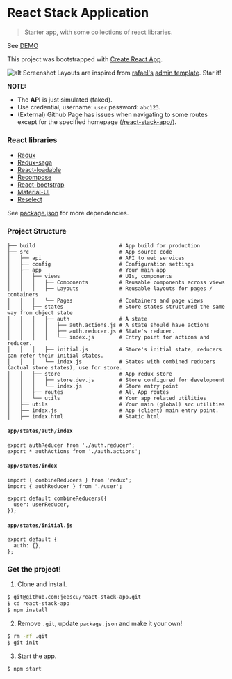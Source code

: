 # React Stack Application
> Starter app, with some collections of react libraries.

See [DEMO](https://jeescu.github.io/react-stack-app/)

This project was bootstrapped with [Create React App](https://github.com/facebookincubator/create-react-app).

![alt Screenshot](https://raw.githubusercontent.com/jeescu/react-stack-app/master/public/rsa-sc.png)
Layouts are inspired from [rafael's](https://github.com/rafaelhz) [admin template](https://github.com/rafaelhz/react-material-admin-template). Star it!

__NOTE:__
- The **API** is just simulated (faked).
- Use credential, username: `user` password: `abc123`.
- (External) Github Page has issues when navigating to some routes except for the specified homepage ([/react-stack-app/](https://jeescu.github.io/react-stack-app/)).

### React libraries
- [Redux](https://github.com/reactjs/redux/)
- [Redux-saga](https://github.com/redux-saga/redux-saga)
- [React-loadable](https://github.com/thejameskyle/react-loadable)
- [Recompose](https://github.com/acdlite/recompose)
- [React-bootstrap](https://github.com/react-bootstrap/react-bootstrap)
- [Material-UI](https://github.com/callemall/material-ui)
- [Reselect](https://github.com/reactjs/reselect/)

See [package.json](https://github.com/jeescu/react-stack-app/blob/master/package.json) for more dependencies.

### Project Structure
```
├── build                           # App build for production
├── src                             # App source code
│   ├── api                         # API to web services
│   ├── config                      # Configuration settings
│   ├── app                         # Your main app
│   │   ├── views                   # UIs, components
│   │   │   ├── Components          # Reusable components across views
│   │   │   ├── Layouts             # Reusable layouts for pages / containers
│   │   │   └── Pages               # Containers and page views
│   │   ├── states                  # Store states structured the same way from object state
│   │   │   ├── auth                # A state
│   │   │   │   ├── auth.actions.js # A state should have actions
│   │   │   │   ├── auth.reducer.js # State's reducer.
│   │   │   │   └── index.js        # Entry point for actions and reducer.
│   │   │   ├── initial.js          # Store's initial state, reducers can refer their initial states.
│   │   │   └── index.js            # States with combined reducers (actual store states), use for store.
│   │   ├── store                   # App redux store
│   │   │   ├── store.dev.js        # Store configured for development
│   │   │   └── index.js            # Store entry point
│   │   ├── routes                  # All App routes
│   │   └── utils                   # Your app related utilities
│   ├── utils                       # Your main (global) src utilities
│   ├── index.js                    # App (client) main entry point.
│   ├── index.html                  # Static html
```

#### `app/states/auth/index`
```
export authReducer from './auth.reducer';
export * authActions from './auth.actions';
```

#### `app/states/index`
```
import { combineReducers } from 'redux';
import { authReducer } from './user';

export default combineReducers({
  user: userReducer,
});
```

#### `app/states/initial.js`
```
export default {
  auth: {},
};
```
### Get the project!
1. Clone and install.
```bash
$ git@github.com:jeescu/react-stack-app.git
$ cd react-stack-app
$ npm install
```

2. Remove `.git`, update `package.json` and make it your own!
```bash
$ rm -rf .git
$ git init
```

3. Start the app.
```
$ npm start
```

